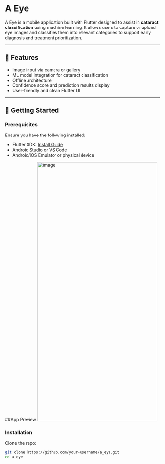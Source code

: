 # A Eye

A Eye is a mobile application built with Flutter designed to assist in **cataract classification** using machine learning. It allows users to capture or upload eye images and classifies them into relevant categories to support early diagnosis and treatment prioritization.

---

## 🧠 Features

- Image input via camera or gallery  
- ML model integration for cataract classification  
- Offline architecture
- Confidence score and prediction results display  
- User-friendly and clean Flutter UI  

---

## 🚀 Getting Started

### Prerequisites

Ensure you have the following installed:

- Flutter SDK: [Install Guide](https://docs.flutter.dev/get-started/install)
- Android Studio or VS Code
- Android/iOS Emulator or physical device

  
##App Preview
<img width="390" height="845" alt="image" src="https://github.com/user-attachments/assets/afb80255-dd9e-48ed-9776-8a4500a45780" />


### Installation

Clone the repo:

```bash
git clone https://github.com/your-username/a_eye.git
cd a_eye
